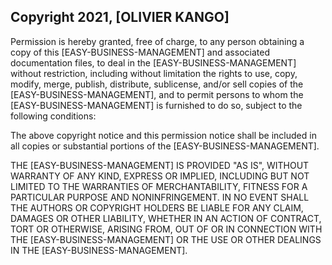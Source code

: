 ## Copyright 2021, [OLIVIER KANGO]

Permission is hereby granted, free of charge, to any person obtaining a copy of this [EASY-BUSINESS-MANAGEMENT] and associated documentation files, to deal in the [EASY-BUSINESS-MANAGEMENT] without restriction, including without limitation the rights to use, copy, modify, merge, publish, distribute, sublicense, and/or sell copies of the [EASY-BUSINESS-MANAGEMENT], and to permit persons to whom the [EASY-BUSINESS-MANAGEMENT] is furnished to do so, subject to the following conditions:

The above copyright notice and this permission notice shall be included in all copies or substantial portions of the [EASY-BUSINESS-MANAGEMENT].

THE [EASY-BUSINESS-MANAGEMENT] IS PROVIDED "AS IS", WITHOUT WARRANTY OF ANY KIND, EXPRESS OR IMPLIED, INCLUDING BUT NOT LIMITED TO THE WARRANTIES OF MERCHANTABILITY, FITNESS FOR A PARTICULAR PURPOSE AND NONINFRINGEMENT. IN NO EVENT SHALL THE AUTHORS OR COPYRIGHT HOLDERS BE LIABLE FOR ANY CLAIM, DAMAGES OR OTHER LIABILITY, WHETHER IN AN ACTION OF CONTRACT, TORT OR OTHERWISE, ARISING FROM, OUT OF OR IN CONNECTION WITH THE [EASY-BUSINESS-MANAGEMENT] OR THE USE OR OTHER DEALINGS IN THE [EASY-BUSINESS-MANAGEMENT].

